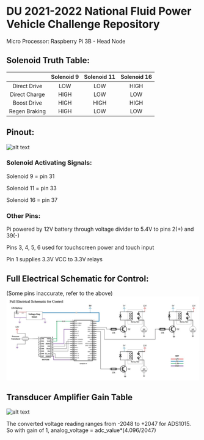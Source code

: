 # DU 2021-2022 National Fluid Power Vehicle Challenge Repository

Micro Processor:
Raspberry Pi 3B - Head Node

## Solenoid Truth Table:

|               | Solenoid 9  | Solenoid 11  | Solenoid 16  |
|     :---:     |     :-:     |     :-:      |     :-:      |
| Direct Drive  |     LOW     |     LOW      |     HIGH     |
| Direct Charge |     HIGH    |     LOW      |     LOW      |
| Boost Drive   |     HIGH    |     HIGH     |     HIGH     |
| Regen Braking |     HIGH    |     LOW      |     LOW      |

## Pinout:

![alt text](https://www.raspberrypi.com/documentation/computers/images/GPIO-Pinout-Diagram-2.png)

### Solenoid Activating Signals:

Solenoid 9 = pin 31

Solenoid 11 = pin 33

Solenoid 16 = pin 37

### Other Pins:

Pi powered by 12V battery through voltage divider to 5.4V to pins 2(+) and 39(-)

Pins 3, 4, 5, 6 used for touchscreen power and touch input

Pin 1 supplies 3.3V VCC to 3.3V relays

## Full Electrical Schematic for Control: 
(Some pins inaccurate, refer to the above)
![Alt text](fullElectrical.png?raw=true "Full Electical Schematic for Control")


## Transducer Amplifier Gain Table
![alt text](https://939506.smushcdn.com/2600043/wp-content/uploads/2022/03/Table-2.png?lossy=0&strip=1&webp=1)

The converted voltage reading ranges from -2048 to +2047 for ADS1015.
So with gain of 1, analog_voltage = adc_value*(4.096/2047)
